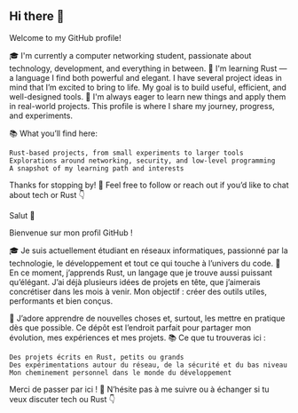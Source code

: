 ## Hi there 👋

Welcome to my GitHub profile!

🎓 I'm currently a computer networking student, passionate about technology, development, and everything in between.
🦀 I'm learning Rust — a language I find both powerful and elegant. I have several project ideas in mind that I’m excited to bring to life. My goal is to build useful, efficient, and well-designed tools.
🌱 I'm always eager to learn new things and apply them in real-world projects. This profile is where I share my journey, progress, and experiments.

📚 What you’ll find here:

    Rust-based projects, from small experiments to larger tools
    Explorations around networking, security, and low-level programming
    A snapshot of my learning path and interests

Thanks for stopping by! 🚀
Feel free to follow or reach out if you’d like to chat about tech or Rust 👇

Salut 👋

Bienvenue sur mon profil GitHub !

🎓 Je suis actuellement étudiant en réseaux informatiques, passionné par la technologie, le développement et tout ce qui touche à l’univers du code.
🦀 En ce moment, j’apprends Rust, un langage que je trouve aussi puissant qu’élégant. J’ai déjà plusieurs idées de projets en tête, que j’aimerais concrétiser dans les mois à venir. Mon objectif : créer des outils utiles, performants et bien conçus.

🌱 J’adore apprendre de nouvelles choses et, surtout, les mettre en pratique dès que possible. Ce dépôt est l’endroit parfait pour partager mon évolution, mes expériences et mes projets.
📚 Ce que tu trouveras ici :

    Des projets écrits en Rust, petits ou grands
    Des expérimentations autour du réseau, de la sécurité et du bas niveau
    Mon cheminement personnel dans le monde du développement

Merci de passer par ici ! 🚀
N’hésite pas à me suivre ou à échanger si tu veux discuter tech ou Rust 👇
